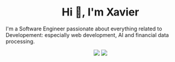 <h1 align="center">Hi 👋, I'm Xavier</h1>
<p>I'm a Software Engineer passionate about everything related to Developement: especially web development, AI and financial data processing.</p>


<p align="center">
 <img src="https://skillicons.dev/icons?i=git,kubernetes,docker,mysql,mongodb,sqlite,aws,firebase,linux" />
 <img src="https://skillicons.dev/icons?i=html,css,javascript,php,java,jest,laravel,express,nodejs,react,next,angular" />
</p>
 
 
 
